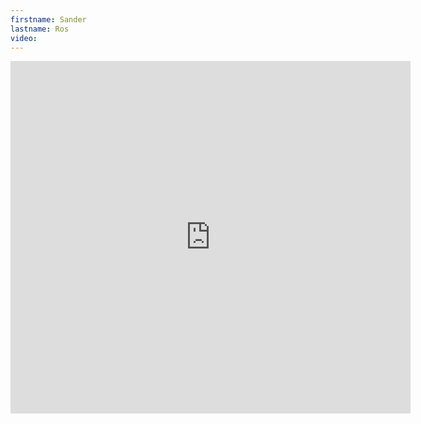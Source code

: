 ```yaml
--- 
firstname: Sander
lastname: Ros
video: 
--- 
```


<iframe src="https://player.vimeo.com/video/560844214" width="640" height="564" frameborder="0" allow="autoplay; fullscreen" allowfullscreen></iframe>
